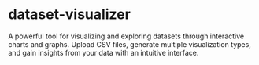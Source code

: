 # dataset-visualizer
A powerful tool for visualizing and exploring datasets through interactive charts and graphs. Upload CSV files, generate multiple visualization types, and gain insights from your data with an intuitive interface.
